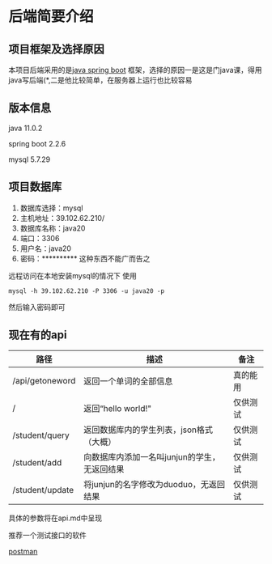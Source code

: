 # 后端简要介绍

## 项目框架及选择原因
本项目后端采用的是[java spring boot](https://spring.io/projects/spring-boot/) 框架，选择的原因一是这是门java课，得用
java写后端(*,二是他比较简单，在服务器上运行也比较容易

## 版本信息

java 11.0.2

spring boot 2.2.6

mysql 5.7.29

## 项目数据库

1. 数据库选择：mysql
2. 主机地址：39.102.62.210/
3. 数据库名称：java20
4. 端口：3306
5. 用户名：java20
6. 密码：********** 这种东西不能广而告之

远程访问在本地安装mysql的情况下 使用
```shell script
mysql -h 39.102.62.210 -P 3306 -u java20 -p
```
然后输入密码即可

## 现在有的api

| 路径            | 描述                                         | 备注     |
| --------------- | -------------------------------------------- | -------- |
|/api/getoneword  | 返回一个单词的全部信息                       | 真的能用|
| /               | 返回“hello world!"                           | 仅供测试 |
| /student/query  | 返回数据库内的学生列表，json格式（大概）     | 仅供测试 |
| /student/add    | 向数据库内添加一名叫junjun的学生，无返回结果 | 仅供测试 |
| /student/update | 将junjun的名字修改为duoduo，无返回结果       | 仅供测试 |

具体的参数将在api.md中呈现



推荐一个测试接口的软件

[postman](https://www.postman.com/)
